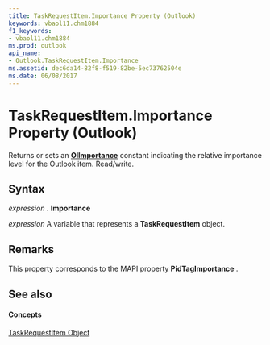 ```yaml
---
title: TaskRequestItem.Importance Property (Outlook)
keywords: vbaol11.chm1884
f1_keywords:
- vbaol11.chm1884
ms.prod: outlook
api_name:
- Outlook.TaskRequestItem.Importance
ms.assetid: dec6da14-82f8-f519-82be-5ec73762504e
ms.date: 06/08/2017
---
```



# TaskRequestItem.Importance Property (Outlook)

Returns or sets an  **[OlImportance](Outlook.OlImportance.md)** constant indicating the relative importance level for the Outlook item. Read/write.


## Syntax

 _expression_ . **Importance**

 _expression_ A variable that represents a **TaskRequestItem** object.


## Remarks

This property corresponds to the MAPI property  **PidTagImportance** .


## See also


#### Concepts


[TaskRequestItem Object](Outlook.TaskRequestItem.md)

